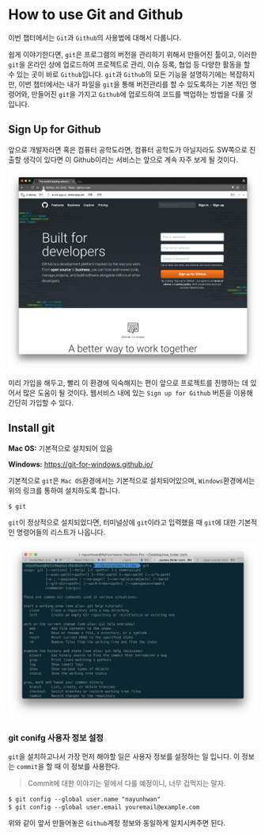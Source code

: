 # How to use Git and Github

이번 챕터에서는 `Git`과 `Github`의 사용법에 대해서 다룹니다.

쉽게 이야기한다면, `git`은 프로그램의 버전을 관리하기 위해서 만들어진 툴이고, 이러한 `git`을 온라인 상에 업로드하여 프로젝트로 관리, 이슈 등록, 협업 등 다양한 활동을 할 수 있는 곳이 바로 `Github`입니다. `git`과 `Github`의 모든 기능을 설명하기에는 복잡하지만, 이번 챕터에서는 내가 파일을 `git`을 통해 버전관리를 할 수 있도록하는 기본 적인 명령어와, 만들어진 `git`을 가지고 `Github`에 업로드하여 코드를 백업하는 방법을 다룰 것입니다.

## Sign Up for Github
앞으로 개발자라면 혹은 컴퓨터 공학도라면, 컴퓨터 공학도가 아닐지라도 SW쪽으로 진출할 생각이 있다면 이 Github이라는 서비스는 앞으로 계속 자주 보게 될 것이다.

![](/assets/chapter2/github.png)

미리 가입을 해두고, 빨리 이 환경에 익숙해지는 편이 앞으로 프로젝트를 진행하는 데 있어서 많은 도움이 될 것이다.
웹서비스 내에 있는 `Sign up for Github` 버튼을 이용해 간단히 가입할 수 있다.

## Install git

**Mac OS:** 기본적으로 설치되어 있음

**Windows:** <https://git-for-windows.github.io/>

기본적으로 `git`은 `Mac OS`환경에서는 기본적으로 설치되어있으며, `Windows`환경에서는 위의 링크를 통하여 설치하도록 합니다.
```
$ git
```
`git`이 정상적으로 설치되었다면, 터미널상에 `git`이라고 입력했을 때 `git`에 대한 기본적인 명령어들의 리스트가 나옵니다.

![](/assets/chapter2/git.png)

### git conifg 사용자 정보 설정
`git`을 설치하고나서 가장 먼저 해야할 일은 사용자 정보를 설정하는 일 입니다. 이 정보는 `commit`을 할 때 이 정보를 사용한다.

> Commit에 대한 이야기는 밑에서 다룰 예정이니, 너무 겁먹지는 말자.

```
$ git config --global user.name "nayunhwan"
$ git config --global user.email youremail@example.com
```

위와 같이 앞서 만들어놓은 `Github`계정 정보와 동일하게 일치시켜주면 된다.
